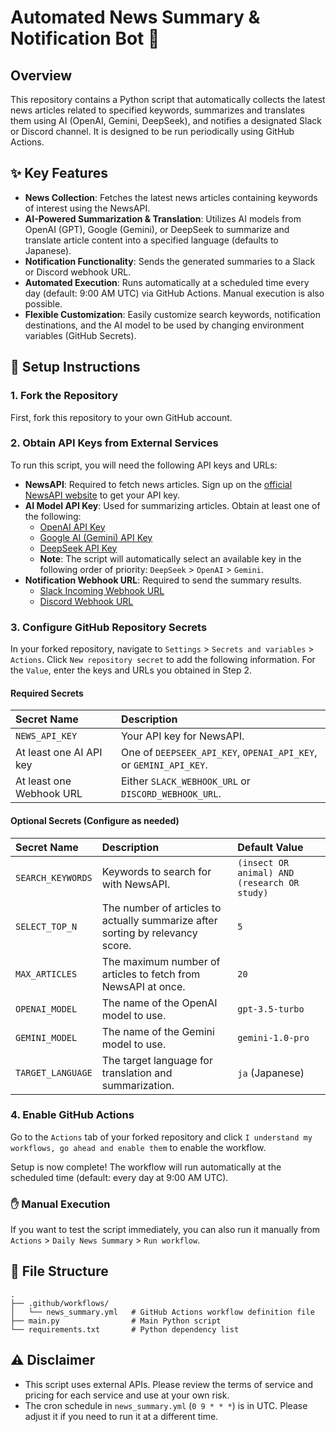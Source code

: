 # Automated News Summary & Notification Bot 🤖

## Overview

This repository contains a Python script that automatically collects the latest news articles related to specified keywords, summarizes and translates them using AI (OpenAI, Gemini, DeepSeek), and notifies a designated Slack or Discord channel. It is designed to be run periodically using GitHub Actions.

## ✨ Key Features

  * **News Collection**: Fetches the latest news articles containing keywords of interest using the NewsAPI.
  * **AI-Powered Summarization & Translation**: Utilizes AI models from OpenAI (GPT), Google (Gemini), or DeepSeek to summarize and translate article content into a specified language (defaults to Japanese).
  * **Notification Functionality**: Sends the generated summaries to a Slack or Discord webhook URL.
  * **Automated Execution**: Runs automatically at a scheduled time every day (default: 9:00 AM UTC) via GitHub Actions. Manual execution is also possible.
  * **Flexible Customization**: Easily customize search keywords, notification destinations, and the AI model to be used by changing environment variables (GitHub Secrets).

## 🚀 Setup Instructions

### 1\. Fork the Repository

First, fork this repository to your own GitHub account.

### 2\. Obtain API Keys from External Services

To run this script, you will need the following API keys and URLs:

  * **NewsAPI**: Required to fetch news articles. Sign up on the [official NewsAPI website](https://newsapi.org/) to get your API key.
  * **AI Model API Key**: Used for summarizing articles. Obtain at least one of the following:
      * [OpenAI API Key](https://platform.openai.com/signup/)
      * [Google AI (Gemini) API Key](https://ai.google.dev/pricing)
      * [DeepSeek API Key](https://platform.deepseek.com/)
      * **Note**: The script will automatically select an available key in the following order of priority: `DeepSeek` \> `OpenAI` \> `Gemini`.
  * **Notification Webhook URL**: Required to send the summary results.
      * [Slack Incoming Webhook URL](https://slack.com/help/articles/115005265063-Incoming-webhooks-for-Slack)
      * [Discord Webhook URL](https://support.discord.com/hc/en-us/articles/228383668-Intro-to-Webhooks)

### 3\. Configure GitHub Repository Secrets

In your forked repository, navigate to `Settings` \> `Secrets and variables` \> `Actions`. Click `New repository secret` to add the following information. For the `Value`, enter the keys and URLs you obtained in Step 2.

#### Required Secrets

| Secret Name | Description |
| :--- | :--- |
| `NEWS_API_KEY` | Your API key for NewsAPI. |
| At least one AI API key | One of `DEEPSEEK_API_KEY`, `OPENAI_API_KEY`, or `GEMINI_API_KEY`. |
| At least one Webhook URL | Either `SLACK_WEBHOOK_URL` or `DISCORD_WEBHOOK_URL`. |

#### Optional Secrets (Configure as needed)

| Secret Name | Description | Default Value |
| :--- | :--- | :--- |
| `SEARCH_KEYWORDS` | Keywords to search for with NewsAPI. | `(insect OR animal) AND (research OR study)` |
| `SELECT_TOP_N` | The number of articles to actually summarize after sorting by relevancy score. | `5` |
| `MAX_ARTICLES` | The maximum number of articles to fetch from NewsAPI at once. | `20` |
| `OPENAI_MODEL` | The name of the OpenAI model to use. | `gpt-3.5-turbo` |
| `GEMINI_MODEL` | The name of the Gemini model to use. | `gemini-1.0-pro` |
| `TARGET_LANGUAGE` | The target language for translation and summarization. | `ja` (Japanese) |

### 4\. Enable GitHub Actions

Go to the `Actions` tab of your forked repository and click `I understand my workflows, go ahead and enable them` to enable the workflow.

Setup is now complete\! The workflow will run automatically at the scheduled time (default: every day at 9:00 AM UTC).

### ✋ Manual Execution

If you want to test the script immediately, you can also run it manually from `Actions` \> `Daily News Summary` \> `Run workflow`.

## 📂 File Structure

```
.
├── .github/workflows/
│   └── news_summary.yml   # GitHub Actions workflow definition file
├── main.py                # Main Python script
└── requirements.txt       # Python dependency list
```

## ⚠️ Disclaimer

  * This script uses external APIs. Please review the terms of service and pricing for each service and use at your own risk.
  * The cron schedule in `news_summary.yml` (`0 9 * * *`) is in UTC. Please adjust it if you need to run it at a different time.
